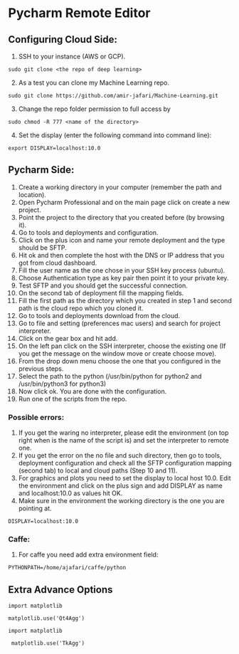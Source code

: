 # Pycharm Remote Editor

## Configuring Cloud Side:
1. SSH to your instance (AWS or GCP).

```
sudo git clone <the repo of deep learning>
```
2. As a test you can clone my Machine Learning repo.
```
sudo git clone https://github.com/amir-jafari/Machine-Learning.git
```

3. Change the repo folder permission to full access by 

```
sudo chmod -R 777 <name of the directory>
```
4. Set the display (enter the following command into command line):

```
export DISPLAY=localhost:10.0
```

## Pycharm Side:
1. Create a working directory in your computer (remember the path and location).
2. Open Pycharm Professional and on the main page click on create a new project.
3. Point the project to the directory that you created before (by browsing it).
4. Go to tools and deployments and configuration.
5. Click on the plus icon and name your remote deployment and the type should be SFTP.
6. Hit ok and then complete the host with the DNS or IP address that you got from cloud dashboard.
7. Fill the user name as the one chose in your SSH key process (ubuntu).
8. Choose Authentication type as key pair then point it to your private key.
9. Test SFTP and you should get the successful connection.
10. On the second tab of deployment fill the mapping fields.
11. Fill the first path as the directory which you created in step 1 and second path is the cloud repo which you cloned it.
12. Go to tools and deployments download from the cloud.
13. Go to file and setting (preferences mac users) and search for project interpreter.
14. Click on the gear box and hit add.
15. On the left pan click on the SSH interpreter, choose the existing one (If you get the message on the window move or create choose move).
16. From the drop down menu choose the one that you configured in the previous steps.
17. Select the path to the python (/usr/bin/python for python2 and /usr/bin/python3 for python3) 
18. Now click ok. You are done with the configuration.
19. Run one of the scripts from the repo.

### Possible errors:
1. If you get the waring no interpreter, please edit the environment (on top right when is the name of the script is) and set the interpreter to remote one.
2. If you get the error on the no file and such directory, then go to tools, deployment configuration and check all the SFTP configuration mapping (second tab) to local and cloud paths (Step 10 and 11).
3. For graphics and plots you need to set the display to local host 10.0. Edit the environment and click on the plus sign and add DISPLAY as name and localhost:10.0 as values hit OK.
4. Make sure in the environment the working directory is the one you are pointing at.
```
DISPLAY=localhost:10.0
```

### Caffe:

1. For caffe you need add extra environment field: 
```
PYTHONPATH=/home/ajafari/caffe/python
```


## Extra Advance Options
```
import matplotlib
```
```
matplotlib.use('Qt4Agg')
```
```
import matplotlib
```
```
 matplotlib.use('TkAgg')
 ```

